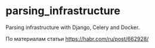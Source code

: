 # parsing_infrastructure
Parsing infrastructure with Django, Celery and Docker.

По материалам статьи
https://habr.com/ru/post/662928/